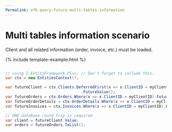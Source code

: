 ```yaml
---
Permalink: ef6-query-future-multi-tables-information
---
```


# Multi tables information scenario 

Client and all related information (order, invoice, etc.) must be loaded.

{% include template-example.html %} 
```csharp

// using Z.EntityFramework.Plus; // Don't forget to include this.
var ctx = new EntitiesContext();

var futureClient = ctx.Clients.DeferredFirst(x => x.ClientID = myClientID)
                                 .FutureValue();
var futureOrders = ctx.Orders.Where(x => x.ClientID = myClientID).Future();
var futureOrderDetails = ctx.OrderDetails.Where(x => x.ClientID = myClientID).Future();
var futureInvoices = ctx.Invoices.Where(x => x.ClientID = myClientID).Future();

// ONE database round trip is required
var client = futureClient.Value;
var orders = futureOrders.ToList();

```
